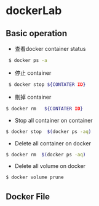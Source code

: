 # dockerLab

## Basic operation
 
* 查看docker container status

```sh
 $ docker ps -a 
```

*  停止 container

```sh
 $ docker stop ${CONTATER ID} 
 ```
* 刪掉 container 


```sh
$ docker rm   ${CONTATER ID}
```

* Stop all container on  container 

```sh
$ docker stop  $(docker ps -aq)
```

* Delete all  container  on docker 

```sh
$ docker rm  $(docker ps -aq)
```

* Delete all volume on docker 

```sh
$ docker volume prune
```
## Docker File
